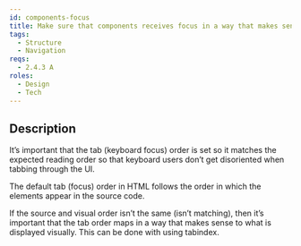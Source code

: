 ```yaml
---
id: components-focus
title: Make sure that components receives focus in a way that makes sense
tags:
  - Structure
  - Navigation
reqs:
  - 2.4.3 A
roles:
  - Design
  - Tech
---
```


## Description

It’s important that the tab (keyboard focus) order is set so it matches the expected reading order so that keyboard users don’t get disoriented when tabbing through the UI.

The default tab (focus) order in HTML follows the order in which the elements appear in the source code.

If the source and visual order isn’t the same (isn’t matching), then it’s important that the tab order maps in a way that makes sense to what is displayed visually. This can be done with using tabindex.
